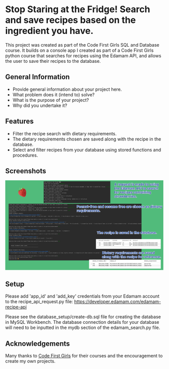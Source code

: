# Stop Staring at the Fridge! Search and save recipes based on the ingredient you have.
This project was created as part of the Code First Girls SQL and Database course. It builds on a console app I created as part of a Code First Girls python course that searches for recipes using the Edamam API, and allows the user to save their recipes to the database.

## General Information
- Provide general information about your project here.
- What problem does it (intend to) solve?
- What is the purpose of your project?
- Why did you undertake it?
<!-- You don't have to answer all the questions - just the ones relevant to your project. -->

## Features

- Filter the recipe search with dietary requirements. 
- The dietary requirements chosen are saved along with the recipe in the database.
- Select and filter recipes from your database using stored functions and procedures.


## Screenshots

![Example recipe search and save to database](./screenshot.png)


## Setup

Please add 'app_id' and 'add_key' credentials from your Edamam account to the recipe_api_request.py file:
https://developer.edamam.com/edamam-recipe-api

Please see the database_setup/create-db.sql file for creating the database in MySQL Workbench. 
The database connection details for your database will need to be inputted in the mydb section of the edamam_search.py file.

## Acknowledgements
Many thanks to [Code First Girls](https://codefirstgirls.com/) for their courses and the encouragement to create my own projects.
